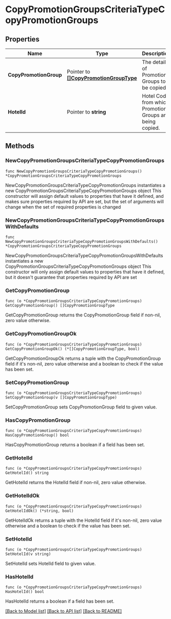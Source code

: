 # CopyPromotionGroupsCriteriaTypeCopyPromotionGroups

## Properties

Name | Type | Description | Notes
------------ | ------------- | ------------- | -------------
**CopyPromotionGroup** | Pointer to [**[]CopyPromotionGroupType**](CopyPromotionGroupType.md) | The details of Promotion Groups to be copied. | [optional] 
**HotelId** | Pointer to **string** | Hotel Code from which Promotion Groups are being copied. | [optional] 

## Methods

### NewCopyPromotionGroupsCriteriaTypeCopyPromotionGroups

`func NewCopyPromotionGroupsCriteriaTypeCopyPromotionGroups() *CopyPromotionGroupsCriteriaTypeCopyPromotionGroups`

NewCopyPromotionGroupsCriteriaTypeCopyPromotionGroups instantiates a new CopyPromotionGroupsCriteriaTypeCopyPromotionGroups object
This constructor will assign default values to properties that have it defined,
and makes sure properties required by API are set, but the set of arguments
will change when the set of required properties is changed

### NewCopyPromotionGroupsCriteriaTypeCopyPromotionGroupsWithDefaults

`func NewCopyPromotionGroupsCriteriaTypeCopyPromotionGroupsWithDefaults() *CopyPromotionGroupsCriteriaTypeCopyPromotionGroups`

NewCopyPromotionGroupsCriteriaTypeCopyPromotionGroupsWithDefaults instantiates a new CopyPromotionGroupsCriteriaTypeCopyPromotionGroups object
This constructor will only assign default values to properties that have it defined,
but it doesn't guarantee that properties required by API are set

### GetCopyPromotionGroup

`func (o *CopyPromotionGroupsCriteriaTypeCopyPromotionGroups) GetCopyPromotionGroup() []CopyPromotionGroupType`

GetCopyPromotionGroup returns the CopyPromotionGroup field if non-nil, zero value otherwise.

### GetCopyPromotionGroupOk

`func (o *CopyPromotionGroupsCriteriaTypeCopyPromotionGroups) GetCopyPromotionGroupOk() (*[]CopyPromotionGroupType, bool)`

GetCopyPromotionGroupOk returns a tuple with the CopyPromotionGroup field if it's non-nil, zero value otherwise
and a boolean to check if the value has been set.

### SetCopyPromotionGroup

`func (o *CopyPromotionGroupsCriteriaTypeCopyPromotionGroups) SetCopyPromotionGroup(v []CopyPromotionGroupType)`

SetCopyPromotionGroup sets CopyPromotionGroup field to given value.

### HasCopyPromotionGroup

`func (o *CopyPromotionGroupsCriteriaTypeCopyPromotionGroups) HasCopyPromotionGroup() bool`

HasCopyPromotionGroup returns a boolean if a field has been set.

### GetHotelId

`func (o *CopyPromotionGroupsCriteriaTypeCopyPromotionGroups) GetHotelId() string`

GetHotelId returns the HotelId field if non-nil, zero value otherwise.

### GetHotelIdOk

`func (o *CopyPromotionGroupsCriteriaTypeCopyPromotionGroups) GetHotelIdOk() (*string, bool)`

GetHotelIdOk returns a tuple with the HotelId field if it's non-nil, zero value otherwise
and a boolean to check if the value has been set.

### SetHotelId

`func (o *CopyPromotionGroupsCriteriaTypeCopyPromotionGroups) SetHotelId(v string)`

SetHotelId sets HotelId field to given value.

### HasHotelId

`func (o *CopyPromotionGroupsCriteriaTypeCopyPromotionGroups) HasHotelId() bool`

HasHotelId returns a boolean if a field has been set.


[[Back to Model list]](../README.md#documentation-for-models) [[Back to API list]](../README.md#documentation-for-api-endpoints) [[Back to README]](../README.md)


